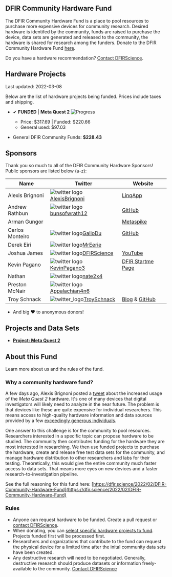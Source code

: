 ## DFIR Community Hardware Fund

The DFIR Community Hardware Fund is a place to pool resources to purchase more expensive devices for community research. Desired hardware is identifed by the community, funds are raised to purchase the device, data sets are generated and released to the community, the hardware is shared for research among the funders. Donate to the DFIR Community Hardware Fund [here](https://www.paypal.com/donate/?hosted_button_id=S3GXPSXT8QRGL).

Do you have a hardware recommendation? [Contact DFIRScience](https://dfir.science/contact).

## Hardware Projects

Last updated: 2022-03-08


Below are the list of hardware projects being funded. Prices include taxes and shipping.

* ✔ **FUNDED** | **Meta Quest 2** ![Progress](https://progress-bar.dev/317/?scale=317&width=200&color=babaca&suffix=$)
  * Price: $317.69 | Funded: $220.66
  * General used: $97.03

* General DFIR Community Funds: **$228.43**

## Sponsors

Thank you so much to all of the DFIR Community Hardware Sponsors! Public sponsors are listed below (a-z):

| Name | Twitter | Website |
| ------------- | ------------- | ------------- |
| Alexis Brignoni | ![twitter logo](http://i.imgur.com/wWzX9uB.png)[AlexisBrignoni](https://twitter.com/AlexisBrignoni) | [LinqApp](https://linqapp.com/abrignoni) |
| Andrew Rathbun | ![twitter logo](http://i.imgur.com/wWzX9uB.png)[bunsofwrath12](https://twitter.com/bunsofwrath12) | [GitHub](https://github.com/AndrewRathbun) |
| Arman Gungor | | [Metaspike](https://www.metaspike.com) |
| Carlos Monteiro | ![twitter logo](http://i.imgur.com/wWzX9uB.png)[GalloDu](https://twitter.com/GalloDu) | [GitHub](https://github.com/gallodu) |
| Derek Eiri | ![twitter logo](http://i.imgur.com/wWzX9uB.png)[MrEerie](https://twitter.com/MrEerie) | |
| Joshua James | ![twitter logo](http://i.imgur.com/wWzX9uB.png)[DFIRScience](https://twitter.com/dfirscience) | [YouTube](https://www.youtube.com/DFIRScience?sub_confirmation=1) |
| Kevin Pagano | ![twitter logo](http://i.imgur.com/wWzX9uB.png)[KevinPagano3](http://twitter.com/KevinPagano3) | [DFIR Startme Page](https://startme.stark4n6.com/) |
| Nathan | ![twitter logo](http://i.imgur.com/wWzX9uB.png)[nate2x4](http://twitter.com/nate2x4) | |
| Preston McNair | ![twitter logo](http://i.imgur.com/wWzX9uB.png)[Appalachian4n6](http://twitter.com/Appalachian4n6) | |
| Troy Schnack | ![twitter_logo](http://i.imgur.com/wWzX9uB.png)[TroySchnack](https://twitter.com/TroySchnack) | [Blog](https://troy4n6.blogspot.com/) & [GitHub](https://github.com/TroySchnack) |

* And big ♥ to anonymous donors!

## Projects and Data Sets

* [**Project: Meta Quest 2**](https://github.com/DFIRScience/DFIRCommunityHardwareFund/tree/main/MetaQuest2)

## About this Fund

Learn more about us and the rules of the fund.

### Why a community hardware fund?

A few days ago, Alexis Brignoni posted a [tweet](https://twitter.com/AlexisBrignoni/status/1490758627489103882?s=20&t=dPy6eilC_Vf0p5lK39WTXw) about the increased usage of the *Meta Quest 2* hardware. It's one of many devices that digital investigators will likely need to analyze in the near future. The problem is that devices like these are quite expensive for individual researchers. This means access to high-quality hardware information and data sources provided by a few [exceedingly generous individuals](https://thebinaryhick.blog/2021/12/17/android-12-image-now-available/).

One answer to this challenge is for the community to pool resources. Researchers interested in a specific topic can propose hardware to be studied. The community then contributes funding for the hardware they are most interested in researching. We then use funded projects to purchase the hardware, create and release free test data sets for the community, and manage hardware distribution to other researchers and labs for their testing. Theoretically, this would give the entire community much faster access to data sets. That means more eyes on new devices and a faster research-to-investigation pipeline.

See the full reasoning for this fund here: [https://dfir.science/2022/02/DFIR-Community-Hardware-Fund](https://dfir.science/2022/02/DFIR-Community-Hardware-Fund)

### Rules

* Anyone can request hardware to be funded. Create a pull request or [contact DFIRScience](https://dfir.science/contact).
* When donating, you can [select specific hardware projects to fund](https://www.paypal.com/donate/?hosted_button_id=S3GXPSXT8QRGL). Projects funded first will be processed first.
* Researchers and organizations that contribute to the fund can request the physical device for a limited time after the inital community data sets have been created.
* Any destructive research will need to be negotiated. Generally, destructive research should produce datasets or information freely-available to the community. [Contact DFIRScience](https://dfir.science/contact)
